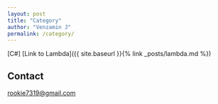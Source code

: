```yaml
---
layout: post
title: "Category"
author: "Venzamin J"
permalink: /category/
---
```

[C#]
[Link to Lambda]({{ site.baseurl }}{% link _posts/lambda.md %})
## Contact
rookie7319@gmail.com

